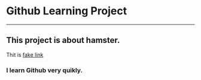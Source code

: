 # Github Learning Project

----------------------------
## This project is about hamster.

Thit is [fake link](#)

### I learn Github very quikly.
